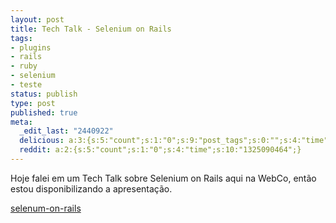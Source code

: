 ```yaml
---
layout: post
title: Tech Talk - Selenium on Rails
tags:
- plugins
- rails
- ruby
- selenium
- teste
status: publish
type: post
published: true
meta:
  _edit_last: "2440922"
  delicious: a:3:{s:5:"count";s:1:"0";s:9:"post_tags";s:0:"";s:4:"time";s:10:"1229527046";}
  reddit: a:2:{s:5:"count";s:1:"0";s:4:"time";s:10:"1325090464";}
---
```

Hoje falei em um Tech Talk sobre Selenium on Rails aqui na WebCo, então estou disponibilizando a apresentação.

[selenum-on-rails](/public/selenum-on-rails.pdf)
